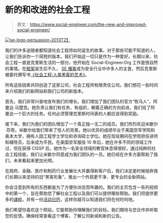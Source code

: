 # 新的和改进的社会工程

> 原文：<https://www.social-engineer.com/the-new-and-improved-social-engineer/>

[![se-logo-persuasion-2013](img/0fc39c3ae162c9c65a187931e4d5e3e3.png)T2】](https://www.social-engineer.com/wp-content/uploads/2013/05/se-logo-persuasion-2013.png)

我们的许多追随者都知道社会工程师如何诞生的故事。对于那些可能不知道的人，让我们告诉你一个简短的版本。我们开始这一切只是作为一种爱好。长期以来，社会工程一直是克里斯生活的一部分。他开始在 Social-Engineer.Org 工作是很自然的事情。在[框架](https://www.social-engineer.org/framework/general-discussion/ "The Official Social Engineering Framework")诞生后不久， [SE 播客](https://www.social-engineer.org/podcast/ "Social-Engineer Podcast")成为安全行业中许多人的主食，然后克里斯被委托撰写书[《社会工程:人类黑客的艺术》](https://www.amazon.com/Social-Engineering-Science-Human-Hacking/dp/111943338X "SE Book")。

所有这些因素共同创造了这家公司，社会工程师有限责任公司。我们想花一些时间来介绍我们的新网站和我们公司的新版本。

首先，我们非常兴奋地宣布我们的增长。我们增加了我们团队的官方“牧马人”，阿曼达·马楚克。她负责让我们有任务，有组织，朝着正确的方向前进。我们给了阿曼达一个巨大的任务。任何必须管理克里斯时间表的人都应该得到奖励。

接下来，我们为我们的团队增加了一个真正独一无二的成员。我们热烈欢迎米歇尔·芬奇。米歇尔给我们带来了惊人的背景。她以优异的成绩毕业于美国空军学院和奥本大学，拥有人因工程学士学位和咨询硕士学位。她在现役期间在学院担任讲师和辅导员，后来成为平民。在美国空军服役 10 年后，她在许多不同的领域工作过，但在获得 CISSP 后，她作为一名安全领域的教官休息得很好。通过纯粹的社会工程技能，我们让米歇尔同意成为我们团队的一员。她已经在许多方面帮助了我们，未来看起来更加光明。

在政府、金融、医疗和制药行业发展壮大并赢得新客户后，我们决定是时候抛弃我们长期以来坚持的旧“黑客形象”，推出一个外观更干净、更专业的全新网站。

你会注意到所有的东西都是为了方便你浏览而布置的。我们的主页包含一系列视频中的第一个，旨在帮助您了解社会工程以及我们可以提供哪些帮助。我们将提供更多的[课程](https://www.social-engineer.com/training/ "SE Courses")，并有一份[活动日历](https://www.social-engineer.com/events/ "SE Events Calendar")，这样你就可以知道我们将在何时何地。

我们希望你喜欢这个网站，它能帮助你理解我们的目标。我们期待与您合作并听取您的反馈。确保经常查看这个博客，了解公司新闻和新的公告。